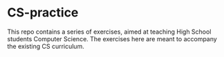 # CS-practice
This repo contains a series of exercises, aimed at teaching High School students Computer Science. The exercises here are meant to accompany the existing CS curriculum. 
